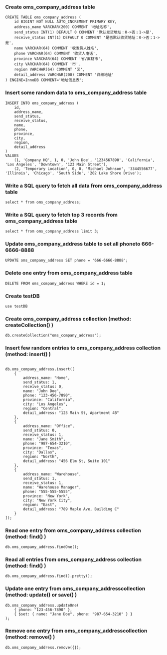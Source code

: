 ### Create oms_company_address table
```
CREATE TABLE oms_company_address (
    id BIGINT NOT NULL AUTO_INCREMENT PRIMARY KEY,
    address_name VARCHAR(200) COMMENT '地址名称',
    send_status INT(1) DEFAULT 0 COMMENT '默认发货地址：0->否；1->是',
    receive_status INT(1) DEFAULT 0 COMMENT '是否默认收货地址：0->否；1->是',
    name VARCHAR(64) COMMENT '收发货人姓名',
    phone VARCHAR(64) COMMENT '收货人电话',
    province VARCHAR(64) COMMENT '省/直辖市',
    city VARCHAR(64) COMMENT '市',
    region VARCHAR(64) COMMENT '区',
    detail_address VARCHAR(200) COMMENT '详细地址'
) ENGINE=InnoDB COMMENT='地址信息表';
```

### Insert some random data to oms_company_address table
```
INSERT INTO oms_company_address (
    id,
    address_name,
    send_status,
    receive_status,
    name,
    phone,
    province,
    city,
    region,
    detail_address
)
VALUES
    (1, 'Company HQ', 1, 0, 'John Doe', '1234567890', 'California', 'Los Angeles', 'Downtown', '123 Main Street'),
    (2, 'Temporary Location', 0, 0, 'Michael Johnson', '3344556677', 'Illinois', 'Chicago', 'South Side', '202 Lake Shore Drive');
```

### Write a SQL query to fetch all data from oms_company_address table
```
select * from oms_company_address;
```

### Write a SQL query to fetch top 3 records from oms_company_address table
```
select * from oms_company_address limit 3;
```

### Update oms_company_address table to set all phoneto 666-6666-8888
```
UPDATE oms_company_address SET phone = '666-6666-8888';
```

### Delete one entry from oms_company_address table
```
DELETE FROM oms_company_address WHERE id = 1;
```



### Create testDB
```
use testDB
```
### Create oms_company_address collection (method: createCollection() )
```
db.createCollection("oms_company_address");
```
### Insert few random entries to oms_company_address collection (method: insert() )
```

db.oms_company_address.insert([
    {
        address_name: "Home",
        send_status: 1,
        receive_status: 0,
        name: "John Doe",
        phone: "123-456-7890",
        province: "California",
        city: "Los Angeles",
        region: "Central",
        detail_address: "123 Main St, Apartment 4B"
    },
    {
        address_name: "Office",
        send_status: 0,
        receive_status: 1,
        name: "Jane Smith",
        phone: "987-654-3210",
        province: "Texas",
        city: "Dallas",
        region: "North",
        detail_address: "456 Elm St, Suite 101"
    },
    {
        address_name: "Warehouse",
        send_status: 1,
        receive_status: 1,
        name: "Warehouse Manager",
        phone: "555-555-5555",
        province: "New York",
        city: "New York City",
        region: "East",
        detail_address: "789 Maple Ave, Building C"
    }
]);
```
### Read one entry from oms_company_address collection (method: find() )
```
db.oms_company_address.findOne();
```
### Read all entries from oms_company_address collection (method: find() )
```
db.oms_company_address.find().pretty();
```
### Update one entry from oms_company_addresscollection (method: update() or save() )
```
db.oms_company_address.updateOne(
    { phone: "123-456-7890" }, 
    { $set: { name: "Jane Doe", phone: "987-654-3210" } } 
);
```
### Remove one entry from oms_company_addresscollection (method: remove() )
```
db.oms_company_address.remove({}); 
```
